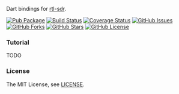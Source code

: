 Dart bindings for [rtl-sdr](https://osmocom.org/projects/rtl-sdr/wiki).

[![Pub Package](https://img.shields.io/pub/v/rtlsdr.svg)](https://pub.dev/packages/rtlsdr)
[![Build Status](https://travis-ci.org/renggli/dart-rtlsdr.svg)](https://travis-ci.org/renggli/dart-rtlsdr)
[![Coverage Status](https://coveralls.io/repos/renggli/dart-rtlsdr/badge.svg)](https://coveralls.io/r/renggli/dart-rtlsdr)
[![GitHub Issues](https://img.shields.io/github/issues/renggli/dart-rtlsdr.svg)](https://github.com/renggli/dart-rtlsdr/issues)
[![GitHub Forks](https://img.shields.io/github/forks/renggli/dart-rtlsdr.svg)](https://github.com/renggli/dart-rtlsdr/network)
[![GitHub Stars](https://img.shields.io/github/stars/renggli/dart-rtlsdr.svg)](https://github.com/renggli/dart-rtlsdr/stargazers)
[![GitHub License](https://img.shields.io/badge/license-MIT-blue.svg)](https://raw.githubusercontent.com/renggli/dart-rtlsdr/master/LICENSE)

### Tutorial

TODO

### License

The MIT License, see [LICENSE](https://raw.githubusercontent.com/renggli/dart-rtlsdr/master/LICENSE).

